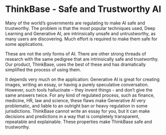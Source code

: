 # ThinkBase - Safe and Trustworthy AI
Many of the world’s governments are regulating to make AI safe and trustworthy.
The problem is that the most popular techniques used, Deep Learning and Generative AI, are intrinsically unsafe and untrustworthy, as many users are discovering. Much effort is required to make them safe for some applications.

These are not the only forms of AI. There are other strong threads of research with the same pedigree that are intrinsically safe and trustworthy. 
Our product, ThinkBase, uses the best of these and has dramatically simplified the process of using them.

It depends very much on the application: Generative AI is great for creating images, writing an essay, or having a purely speculative conversation. However, such tools hallucinate – they invent things - and don’t give the same answers twice. 
For any kind of regulated process, such as finance, medicine, HR, law and science, these flaws make Generative AI very problematic, and liable to an outright ban or heavy regulation in some jurisdictions. 
ThinkBase cannot write an essay for you, but it can make decisions and predictions in a way that is completely transparent, repeatable and explainable. These properties make ThinkBase safe and trustworthy.
